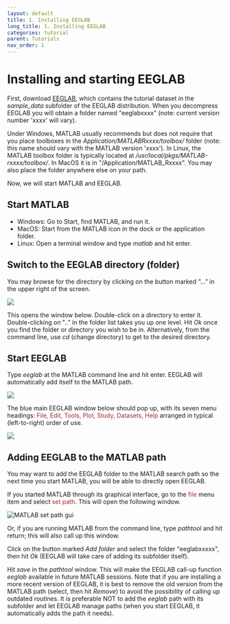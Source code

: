 ```yaml
---
layout: default
title: 1. Installing EEGLAB
long_title: 1. Installing EEGLAB
categories: tutorial
parent: Tutorials
nav_order: 1
---
```

Installing and starting EEGLAB
================

First, download [EEGLAB](http://sccn.ucsd.edu/eeglab/install.html),
which contains the tutorial dataset in the _sample_data_ subfolder of the EEGLAB distribution.
When you decompress EEGLAB you will obtain a folder named "eeglabxxxx"
(note: current version number 'xxxx' will vary).

Under Windows, MATLAB
usually recommends but does not require that you place toolboxes
in the *Application/MATLABRxxxx/toolbox/* folder (note: this name should
vary with the MATLAB version 'xxxx'). In Linux, the MATLAB toolbox
folder is typically located at */usr/local/pkgs/MATLAB-rxxxx/toolbox/*. In MacOS it is in "/Application/MATLAB_Rxxxx". You may also place the folder anywhere else on your path.

Now, we will start MATLAB and EEGLAB.

Start MATLAB
------

- Windows: Go to Start, find MATLAB, and run it.
- MacOS: Start from the MATLAB icon in the dock or the
    application folder.
- Linux: Open a terminal window and type *matlab* and hit enter.

Switch to the EEGLAB directory (folder)
------

You may browse for the directory by clicking on the button marked *"…"* in the upper right of the screen.
<!--This is a comment-->

![](/assets/images/MATLAB_main_screen.png)


 This opens the window below. Double-click on a directory to enter it.
 Double-clicking on ".." in the folder list takes you up one level. Hit
 *Ok* once you find the folder or directory you wish to be in.
 Alternatively, from the command line, use *cd* (change directory) to
 get to the desired directory.

Start EEGLAB
------

Type *eeglab* at the MATLAB command line and hit enter. EEGLAB will
automatically add itself to the MATLAB path.


![](/assets/images/MATLAB_Command_Line.png)


 The blue main EEGLAB window below should pop up,  with its seven menu
 headings: <span style= "color:brown">File, Edit, Tools, Plot, Study, Datasets, Help </span> arranged in typical (left-to-right) order of use.

![](/assets/images/Eeglab20191.png)


Adding EEGLAB to the MATLAB path
------

You may want to add the EEGLAB folder to the MATLAB search path so the
next time you start MATLAB, you will be able to directly open EEGLAB.

If you started MATLAB through its graphical interface, go to the
<span style="color: brown">file</span> menu item and select <span style="color: brown">set
path</span>. This will open the following window.


![MATLAB set path gui](/assets/images/MATLAB_set_path_gui.png)

Or, if you are running MATLAB from the command line, type *pathtool*
and hit return; this will also call up this window.

Click on the button marked *Add folder* and select the folder
"eeglabxxxxx", then hit *Ok* (EEGLAB will take care of adding its
subfolder itself).

Hit *save* in the *pathtool* window. This will make the EEGLAB call-up
function *eeglab* available in future MATLAB sessions. Note that if
you are installing a more recent version of EEGLAB, it is best to
remove the old version from the MATLAB path (select, then hit
*Remove*) to avoid the possibility of calling up outdated routines. It
is preferable NOT to add the *eeglab* path with its subfolder and let
EEGLAB manage paths (when you start EEGLAB, it automatically adds
the path it needs).
